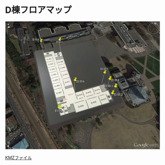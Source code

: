 # D棟フロアマップ

![](https://raw.githubusercontent.com/rinaaaoda/AGU_Sagamihara_baseMap/master/temp/BuildingD.png)

[KMZファイル]()
